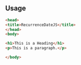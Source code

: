 ## Usage
```html
<head>
<title>RecurrenceDateJS</title>
</head>
<body>

<h1>This is a Heading</h1>
<p>This is a paragraph.</p>

</body>
```

